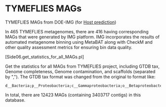 # TYMEFLIES MAGs

TYMEFLIES MAGs from DOE-IMG (for [Host prediction](https://github.com/AnantharamanLab/TYMEFLIES_Viral/tree/main/Host_prediction)) 

In 465 TYMEFLIES metagenomes, there are 416 having corresponding MAGs that were generated by IMG platform.  IMG incorporates the results of automated metagenome binning using MetaBAT along with CheckM and other quality assessment metrics for ensuring bin data quality. 



[Side06.get_statistics_for_all_MAGs.pl]

Get the statistics for all MAGs from TYMEFLIES project, including GTDB tax, Genome completeness, Genome contamination, and scaffolds (separated by ","). The GTDB tax format was changed from the original to format like:

```
d__Bacteria;p__Proteobacteria;c__Gammaproteobacteria;o__Betaproteobacteriales;f__Burkholderiaceae;g__Polynucleobacter;s__
```



In total, there are 12423 MAGs (containing 3403717 contigs) in this database.